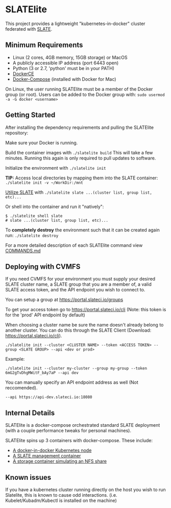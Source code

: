 # SLATElite
This project provides a lightweight "kubernetes-in-docker" cluster federated with [SLATE](http://slateci.io/).

## Minimum Requirements
- Linux (2 cores, 4GB memory, 15GB storage) or MacOS
- A publicly accessible IP address (port 6443 open)
- Python (3 or 2.7, 'python' must be in your PATH)
- [DockerCE](https://docs.docker.com/install/#supported-platforms)
- [Docker-Compose](https://github.com/docker/compose/releases) (installed with Docker for Mac)

On Linux, the user running SLATElite must be a member of the Docker group (or root).
Users can be added to the Docker group with: `sudo usermod -a -G docker <username>`

## Getting Started
After installing the dependency requirements and pulling the SLATElite repository:

Make sure your Docker is running.

Build the container images with	`./slatelite build` 
This will take a few minutes. Running this again is only required to pull updates to software.

Initialize the environment with `./slatelite init`

__TIP:__ Access local directories by mapping them into the SLATE container: `./slatelite init -v ~/WorkDir:/mnt`

[Utilize SLATE](http://slateci.io/docs/quickstart/slate-client.html#basic-use) with `./slatelite slate ...(cluster list, group list, etc)...`

Or shell into the container and run it "natively":
```
$ ./slatelite shell slate
# slate ...(cluster list, group list, etc)...
```

To **completely destroy** the environment such that it can be created again run: `./slatelite destroy`

For a more detailed description of each SLATElite command view [COMMANDS.md](https://github.com/slateci/slatelite/blob/master/COMMANDS.md)

## Deploying with CVMFS
If you need CVMFS for your environment you must supply your desired SLATE cluster name, a SLATE group that you are a member of, a valid SLATE access token, and the API endpoint you wish to connect to. 

You can setup a group at https://portal.slateci.io/groups

To get your access token go to https://portal.slateci.io/cli (Note: this token is for the 'prod' API endpoint by default)

When choosing a cluster name be sure the name doesn't already belong to another cluster. You can do this through the SLATE Client (Download: https://portal.slateci.io/cli).

`./slatelite init --cluster <CLUSTER NAME> --token <ACCESS TOKEN> --group <SLATE GROUP> --api <dev or prod>`

Example:

`./slatelite init --cluster my-cluster --group my-group --token 6mG2gTvDhgMWitF_bAy7aP --api dev`

You can manually specify an API endpoint address as well (Not reccomended).

`--api https://api-dev.slateci.io:18080`

## Internal Details
SLATElite is a docker-compose orchestrated standard SLATE deployment (with a couple performance tweaks for personal machines).

SLATElite spins up 3 containers with docker-compose. These include:
- [A docker-in-docker Kubernetes node](https://github.com/slateci/slatelite/blob/master/kube/Dockerfile)
- [A SLATE management container](https://github.com/slateci/slatelite/blob/master/slate/Dockerfile)
- [A storage container simulating an NFS share](https://hub.docker.com/r/itsthenetwork/nfs-server-alpine)

## Known issues

If you have a kubernetes cluster running directly on the host you wish to run Slatelite, this is known to cause odd interactions. (i.e. Kubelet/Kubadm/Kubectl is installed on the machine)